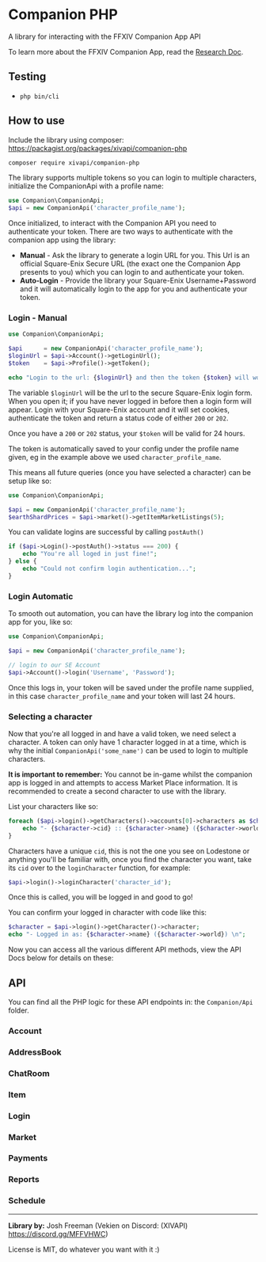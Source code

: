 
# Companion PHP  
  
A library for interacting with the FFXIV Companion App API  
  
To learn more about the FFXIV Companion App, read the [Research Doc](https://github.com/viion/ffxiv-datamining/blob/master/docs/CompanionAppApi.md).  
  
## Testing  
  
- `php bin/cli`  
  
## How to use  
  
Include the library using composer: https://packagist.org/packages/xivapi/companion-php  
  
```bash  
composer require xivapi/companion-php
```  
  
The library supports multiple tokens so you can login to multiple characters, initialize the CompanionApi with a profile name:  
  
```php  
use Companion\CompanionApi;  
$api = new CompanionApi('character_profile_name');  
```  
  
Once initialized, to interact with the Companion API you need to authenticate your token. There are two ways to authenticate with the companion app using the library:  
  
- **Manual** - Ask the library to generate a login URL for you. This Url is an official Square-Enix Secure URL (the exact one the Companion App presents to you) which you can login to and authenticate your token.  
- **Auto-Login** - Provide the library your Square-Enix Username+Password and it will automatically login to the app for you and authenticate your token.  
  
### Login - Manual

```php
use Companion\CompanionApi; 

$api      = new CompanionApi('character_profile_name');
$loginUrl = $api->Account()->getLoginUrl();
$token    = $api->Profile()->getToken();

echo "Login to the url: {$loginUrl} and then the token {$token} will work";
```

The variable `$loginUrl` will be the url to the secure Square-Enix login form. When you open it; if you have never logged in before then a login form will appear. Login with your Square-Enix account and it will set cookies, authenticate the token and return a status code of either `200` or `202`.

Once you have a `200` or `202` status, your `$token` will be valid for 24 hours.

The token is automatically saved to your config under the profile name given, eg in the example above we used `character_profile_name`. 

This means all future queries (once you have selected a character) can be setup like so:

```php
use Companion\CompanionApi; 

$api = new CompanionApi('character_profile_name');
$earthShardPrices = $api->market()->getItemMarketListings(5);
```

You can validate logins are successful by calling `postAuth()`

```php
if ($api->Login()->postAuth()->status === 200) {
    echo "You're all loged in just fine!";
} else {
    echo "Could not confirm login authentication...";
}
```

### Login Automatic

To smooth out automation, you can have the library log into the companion app for you, like so:

```php
use Companion\CompanionApi; 

$api = new CompanionApi('character_profile_name');

// login to our SE Account
$api->Account()->login('Username', 'Password');
```

Once this logs in, your token will be saved under the profile name supplied, in this case `character_profile_name` and your token will last 24 hours.

### Selecting a character

Now that you're all logged in and have a valid token, we need select a character. A token can only have 1 character logged in at a time, which is why the initial `CompanionApi('some_name')` can be used to login to multiple characters.

**It is important to remember:** You cannot be in-game whilst the companion app is logged in and attempts to access Market Place information. It is recommended to create a second character to use with the library.

List your characters like so:

```php
foreach ($api->login()->getCharacters()->accounts[0]->characters as $character) {
    echo "- {$character->cid} :: {$character->name} ({$character->world})\n";
}
```

Characters have a unique `cid`, this is not the one you see on Lodestone or anything you'll be familiar with, once you find the character you want, take its `cid` over to the `loginCharacter` function, for example:

```php
$api->login()->loginCharacter('character_id');
```

Once this is called, you will be logged in and good to go!

You can confirm your logged in character with code like this:

```php
$character = $api->login()->getCharacter()->character;
echo "- Logged in as: {$character->name} ({$character->world}) \n";
```

Now you can access all the various different API methods, view the API Docs below for details on these:

## API

You can find all the PHP logic for these API endpoints in: the `Companion/Api` folder.

### Account

### AddressBook

### ChatRoom

### Item

### Login

### Market

### Payments

### Reports

### Schedule

---

**Library by:** Josh Freeman (Vekien on Discord: (XIVAPI) https://discord.gg/MFFVHWC)

License is MIT, do whatever you want with it :)
